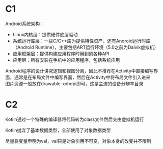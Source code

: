 # C1 
Android系统架构：
* Linux内核层：提供硬件底层驱动
* 系统运行库层：一些C/C++库为提供特性资产，还有Android运行时库（Android Runtime），主要包括ART运行环境（5.0之前为Dalvik虚拟机）
* 应用框架层：提供构建应用程序时用到的各种API
* 应用层：所有安装在手机中的应用程序，包括系统应用

Android程序的设计讲究逻辑和视图分离，因此不推荐在Activity中直接编写界面，通常是在布局文件中编写界面，然后在Activity中将布局文件引入进来   
图片资源一般放在drawable-xxhdpi即可，这是主流的设备分辨率目录       

# C2
Kotlin通过一个特殊的编译器将代码转为class文件然后交由虚拟机运行   

Kotlin抛弃了基本数据类型，全部使用了对象数据类型    

尽量将变量申明为val，val只是对象引用不可变，对象本身的改变并不限制   


  